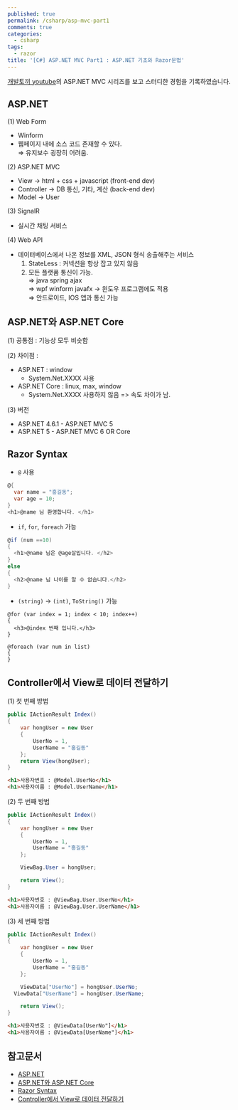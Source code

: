 ```yaml
---
published: true
permalink: /csharp/asp-mvc-part1
comments: true
categories:
  - csharp
tags:
  - razor
title: '[C#] ASP.NET MVC Part1 : ASP.NET 기초와 Razor문법'
---
```

[개발토끼 youtube](https://www.youtube.com/channel/UCuuyTE8bBNYCujb7mzf8H7w)의 ASP.NET MVC 시리즈를 보고 스터디한 경험을 기록하였습니다.


## ASP.NET 
(1) Web Form
  - Winform 
  - 웹페이지 내에 소스 코드 존재할 수 있다.   
⇒ 유지보수 굉장히 어려움.   

(2) ASP.NET MVC
  - View → html + css + javascript (front-end dev)
  - Controller → DB 통신, 기타, 계산 (back-end dev)
  - Model → User   
  
(3) SignalR
  - 실시간 채팅 서비스 
    
(4) Web API   
- 데이터베이스에서 나온 정보를 XML, JSON 형식 송출해주는 서비스   
  1) StateLess : 커넥션을 항상 잡고 있지 않음   
  2) 모든 플랫폼 통신이 가능.   
⇒ java spring ajax  
⇒ wpf winform javafx → 윈도우 프로그램에도 적용  
⇒ 안드로이드, IOS 앱과 통신 가능    
  
    
      
        
        

## ASP.NET와 ASP.NET Core 
(1) 공통점 : 기능상 모두 비슷함    

(2) 차이점 : 
- ASP.NET : window 
  - System.Net.XXXX 사용 
- ASP.NET Core : linux, max, window 
  - System.Net.XXXX 사용하지 않음 => 속도 차이가 남.  

(3) 버전 
- ASP.NET 4.6.1 - ASP.NET MVC 5
- ASP.NET 5 - ASP.NET MVC 6 OR Core  
  
    
      
        
        

## Razor Syntax
- `@` 사용   

```c#
@{
  var name = "홍길동";
  var age = 10; 
}
<h1>@name 님 환영합니다. </h1>
```

- `if`, `for`, `foreach` 가능  

```c#
@if (num ==10)
{
  <h1>@name 님은 @age살입니다. </h2>
}
else
{
  <h2>@name 님 나이를 알 수 없습니다.</h2>
}
```

- `(string)` -> `(int)`, `ToString()` 가능  

```
@for (var index = 1; index < 10; index++)
{
  <h3>@index 번째 입니다.</h3>
}

@foreach (var num in list)
{
}
```
  
  
    
      
        
        
## Controller에서 View로 데이터 전달하기 
(1) 첫 번째 방법   

```c#
public IActionResult Index()
{
	var hongUser = new User
	{
		UserNo = 1,
		UserName = "홍길동"
	};
	return View(hongUser);
}
```  

```html
<h1>사용자번호 : @Model.UserNo</h1>
<h1>사용자이름 : @Model.UserName</h1>
```


(2) 두 번째 방법   

```c#
public IActionResult Index()
{
	var hongUser = new User
	{
		UserNo = 1,
		UserName = "홍길동"
	};

	ViewBag.User = hongUser; 

	return View();
}
```  

```html
<h1>사용자번호 : @ViewBag.User.UserNo</h1>
<h1>사용자이름 : @ViewBag.User.UserName</h1>
```


(3) 세 번째 방법   

```c#
public IActionResult Index()
{
	var hongUser = new User
	{
		UserNo = 1,
		UserName = "홍길동"
	};

	ViewData["UserNo"] = hongUser.UserNo;
  ViewData["UserName"] = hongUser.UserName;

	return View();
}
```  

```html
<h1>사용자번호 : @ViewData[UserNo"]</h1>
<h1>사용자이름 : @ViewData[UserName"]</h1>
```





## 참고문서 
- [ASP.NET](https://www.youtube.com/watch?v=Y_X4A0P06Os)
- [ASP.NET와 ASP.NET Core](https://www.youtube.com/watch?v=Y_X4A0P06Os)
- [Razor Syntax](https://www.youtube.com/watch?v=GRHy0FgrJrw)
- [Controller에서 View로 데이터 전달하기](https://www.youtube.com/watch?v=TTQW2ou3w7c)

